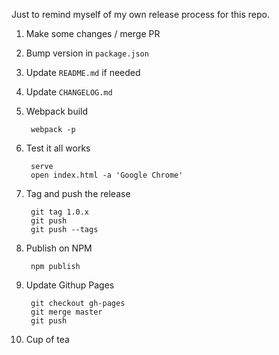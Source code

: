 Just to remind myself of my own release process for this repo.

1. Make some changes / merge PR
2. Bump version in `package.json`
3. Update `README.md` if needed
4. Update `CHANGELOG.md`
5. Webpack build

        webpack -p

6. Test it all works

        serve
        open index.html -a 'Google Chrome'

7. Tag and push the release

        git tag 1.0.x
        git push
        git push --tags

8. Publish on NPM

        npm publish

9. Update Githup Pages

        git checkout gh-pages
        git merge master
        git push

9. Cup of tea

